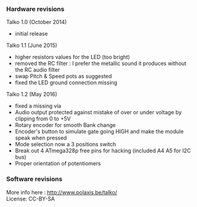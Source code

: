 ### Hardware revisions

Talko 1.0 (October 2014)
- initial release

Talko 1.1 (June 2015)
- higher resistors values for the LED (too bright) 
- removed the RC filter : I prefer the metallic sound it produces without the RC audio filter 
- swap Pitch & Speed pots as suggested
- fixed the LED ground connection missing

Talko 1.2 (May 2016)
- fixed a missing via
 - Audio output protected against mistake of over or under voltage by clipping from 0 to +5V 
- Rotary encoder for smooth Bank change 
- Encoder's button  to simulate gate going HIGH and make the module speak when pressed 
- Mode selection now a 3 positions switch 
- Break out 4 ATmega328p free pins for hacking (included A4 A5 for I2C bus) 
- Proper orientation of potentiomers

### Software revisions




More info here : http://www.polaxis.be/talko/  
License: CC-BY-SA
